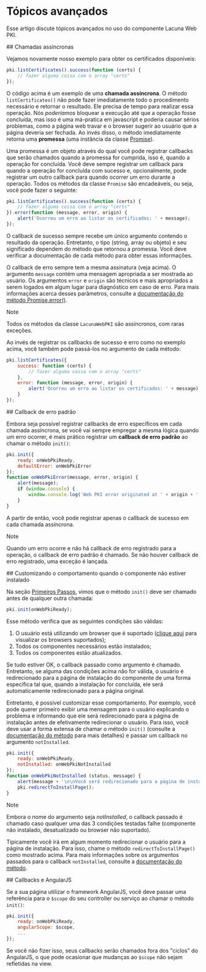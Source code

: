 ﻿# Tópicos avançados

Esse artigo discute tópicos avançados no uso do componente Lacuna Web PKI.

<a name="async" />
## Chamadas assíncronas

Vejamos novamente nosso exemplo para obter os certificados disponíveis:

```javascript
pki.listCertificates().success(function (certs) {
    // fazer alguma coisa com o array "certs"
});
```

O código acima é um exemplo de uma **chamada assíncrona**. O método `listCertificates()` não pode fazer imediatamente todo o procedimento necessário e retornar o
resultado. Ele precisa de tempo para realizar essa operação. Nós *poderíamos* bloquear a execução até que a operação fosse concluída, mas isso é uma má-pratica em
javascript e poderia causar sérios problemas, como a página web travar e o browser sugerir ao usuário que a página deveria ser fechada. Ao invés disso, o método
imediatamente retorna uma **promessa** (uma instância da classe [Promise](http://webpki.lacunasoftware.com/Help/classes/Promise.html)).

Uma promessa é um objeto através do qual você pode registrar callbacks que serão chamados quando a promessa for cumprida, isso é, quando a operação for concluída.
Você deve sempre registrar um callback para quando a operação for concluída com sucesso e, opcionalmente, pode registrar um outro callback para quando ocorrer um
erro durante a operação. Todos os métodos da classe `Promise` são encadeáveis, ou seja, você pode fazer o seguinte:

```javascript
pki.listCertificates().success(function (certs) {
    // fazer alguma coisa com o array "certs"
}).error(function (message, error, origin) {
    alert('Ocorreu um erro ao listar os certificados: ' + message);
});
```

O callback de sucesso sempre recebe um único argumento contendo o resultado da operação. Entretanto, o tipo (string, array ou objeto) e seu significado dependem
do método que retornou a promessa. Você deve verificar a documentação de cada método para obter essas informações.

O callback de erro sempre tem a mesma assinatura (veja acima). O argumento `message` contém uma mensagem apropriada a ser mostrada ao usuário. Os argumentos
`error` e `origin` são técnicos e mais apropriados a serem logados em algum lugar para diagnóstico em caso de erro. Para mais informações acerca desses parâmetros,
consulte a [documentação do método Promise.error()](http://webpki.lacunasoftware.com/Help/classes/Promise.html#method_error).

> [!NOTE]
> Todos os métodos da classe `LacunaWebPKI` são assíncronos, com raras exceções.

Ao invés de registrar os callbacks de sucesso e erro como no exemplo acima, você também pode passá-los no argumento de cada método:

```javascript
pki.listCertificates({
    success: function (certs) {
        // fazer alguma coisa com o array "certs"
    },
    error: function (message, error, origin) {
        alert('Ocorreu um erro ao listar os certificados: ' + message);
    }
});
```

<a name="default-error-callback" />
## Callback de erro padrão

Embora seja possível registrar callbacks de erro específicos em cada chamada assíncrona, se você vai sempre empregar a mesma lógica quando um erro ocorrer,
é mais prático registrar um **callback de erro padrão** ao chamar o método `init()`:

```javascript
pki.init({
    ready: onWebPkiReady,
    defaultError: onWebPkiError
});
function onWebPkiError(message, error, origin) {
    alert(message);
    if (window.console) {
        window.console.log('Web PKI error originated at ' + origin + ': ' + error);
    }
}
```

A partir de então, você pode registrar apenas o callback de sucesso em cada chamada assíncrona.

> [!NOTE]
> Quando um erro ocorre e não há callback de erro registrado para a operação, o callback de erro padrão é chamado. Se não houver callback de erro registrado,
> uma exceção é lançada.

<a name="customizing-not-installed" />
## Customizando o comportamento quando o componente não estiver instalado

Na seção [Primeiros Passos](get-started.md), vimos que o método `init()` deve ser chamado antes de qualquer outra chamada:

```javascript
pki.init(onWebPkiReady);
```

Esse método verifica que as seguintes condições são válidas:

1. O usuário está utilizando um browser que é suportado ([clique aqui](browser-support.md) para visualizar os browsers suportados);
1. Todos os componentes necessários estão instalados;
1. Todos os componentes estão atualizados.

Se tudo estiver OK, o callback passado como argumento é chamado. Entretanto, se alguma das condições acima não for válida, o usuário é redirecionado para a página
de instalação do componente de uma forma específica tal que, quando a instalação for concluída, ele será automaticamente redirecionado para a página original.

Entretanto, é possível customizar esse comportamento. Por exemplo, você pode querer primeiro exibir uma mensagem para o usuário explicando o problema e informando
que ele será redirecionado para a página de instalação antes de efetivamente redirecionar o usuário. Para isso, você deve usar a forma extensa de chamar o método
`init()` (consulte a [documentação do método](http://webpki.lacunasoftware.com/Help/classes/LacunaWebPKI.html#method_init) para mais detalhes) e passar um callback
no argumento `notInstalled`.

```javascript
pki.init({
    ready: onWebPkiReady,
    notInstalled: onWebPkiNotInstalled
});
function onWebPkiNotInstalled (status, message) {
    alert(message + '\n\nVocê será redirecionado para a página de instalação.');
    pki.redirectToInstallPage();
}
```

> [!NOTE]
> Embora o nome do argumento seja *notInstalled*, o callback passado é chamado caso qualquer uma das 3 condições testadas falhe (componente não instalado,
> desatualizado ou browser não suportado).

Tipicamente você irá em algum momento redirecionar o usuário para a página de instalação. Para isso, chame o método `redirectToInstallPage()` como mostrado acima.
Para mais informações sobre os argumentos passados para o callback `notInstalled`, consulte a
[documentação do método](http://webpki.lacunasoftware.com/Help/classes/LacunaWebPKI.html#method_init).

<a name="angularjs" />
## Callbacks e AngularJS

Se a sua página utilizar o framework AngularJS, você deve passar uma referência para o `$scope` do seu controller ou serviço ao chamar o método `init()`:

```javascript
pki.init({
    ready: onWebPkiReady,
    angularScope: $scope,
    ...
});
```

Se você não fizer isso, seus callbacks serão chamados fora dos "ciclos" do AngularJS, o que pode ocasionar que mudanças ao `$scope` não sejam refletidas na view.
